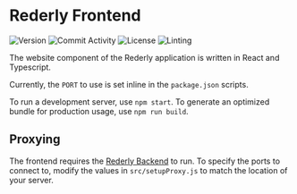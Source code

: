 # Rederly Frontend

![Version](https://img.shields.io/github/v/release/rederly/frontend?style=plastic)
![Commit Activity](https://img.shields.io/github/commit-activity/m/rederly/frontend?style=plastic)
![License](https://img.shields.io/github/license/rederly/frontend?style=plastic)
![Linting](https://img.shields.io/github/workflow/status/rederly/frontend/reviewdog?style=plastic)

The website component of the Rederly application is written in React and Typescript.

Currently, the `PORT` to use is set inline in the `package.json` scripts.

To run a development server, use `npm start`.
To generate an optimized bundle for production usage, use `npm run build`.

## Proxying

The frontend requires the [Rederly Backend](https://github.com/rederly/backend) to run. To specify the ports to connect to, modify the values in `src/setupProxy.js` to match the location of your server.

